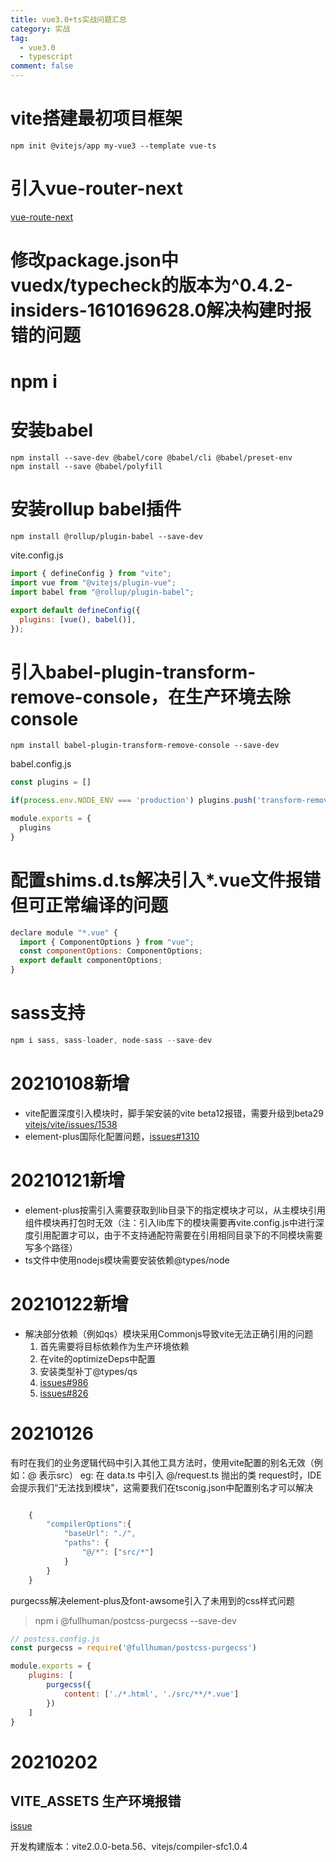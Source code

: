 ```yaml
---
title: vue3.0+ts实战问题汇总
category: 实战
tag:
  - vue3.0
  - typescript
comment: false
---
```


# vite搭建最初项目框架
```
npm init @vitejs/app my-vue3 --template vue-ts
```
# 引入vue-router-next

[vue-route-next](https://next.router.vuejs.org)

# 修改package.json中vuedx/typecheck的版本为^0.4.2-insiders-1610169628.0解决构建时报错的问题

# npm i

# 安装babel
```
npm install --save-dev @babel/core @babel/cli @babel/preset-env
npm install --save @babel/polyfill
```

# 安装rollup babel插件
```
npm install @rollup/plugin-babel --save-dev
```
vite.config.js

```javascript
import { defineConfig } from "vite";
import vue from "@vitejs/plugin-vue";
import babel from "@rollup/plugin-babel";

export default defineConfig({
  plugins: [vue(), babel()],
});
```

# 引入babel-plugin-transform-remove-console，在生产环境去除console

```
npm install babel-plugin-transform-remove-console --save-dev
```

babel.config.js

```javascript
const plugins = []

if(process.env.NODE_ENV === 'production') plugins.push('transform-remove-console')

module.exports = {
  plugins
}
```

# 配置shims.d.ts解决引入*.vue文件报错但可正常编译的问题

```javascript
declare module "*.vue" {
  import { ComponentOptions } from "vue";
  const componentOptions: ComponentOptions;
  export default componentOptions;
}
```


# sass支持
```javascript
npm i sass, sass-loader, node-sass --save-dev
```

# 20210108新增
- vite配置深度引入模块时，脚手架安装的vite beta12报错，需要升级到beta29
[vitejs/vite/issues/1538](https://github.com/vitejs/vite/issues/1538)
- element-plus国际化配置问题，[issues#1310](https://github.com/element-plus/element-plus/issues/1310)

# 20210121新增
- element-plus按需引入需要获取到lib目录下的指定模块才可以，从主模块引用组件模块再打包时无效（注：引入lib库下的模块需要再vite.config.js中进行深度引用配置才可以，由于不支持通配符需要在引用相同目录下的不同模块需要写多个路径）
- ts文件中使用nodejs模块需要安装依赖@types/node

# 20210122新增
- 解决部分依赖（例如qs）模块采用Commonjs导致vite无法正确引用的问题
    1. 首先需要将目标依赖作为生产环境依赖
    2. 在vite的optimizeDeps中配置
    3. 安装类型补丁@types/qs
    4. [issues#986](https://github.com/vitejs/vite/issues/986)
    5. [issues#826](https://github.com/vitejs/vite/issues/826#issuecomment-713262444)

# 20210126
有时在我们的业务逻辑代码中引入其他工具方法时，使用vite配置的别名无效（例如：@ 表示src）
eg: 在 data.ts 中引入 @/request.ts 抛出的类 request时，IDE会提示我们“无法找到模块”，这需要我们在tsconig.json中配置别名才可以解决

```javascript

    {
        "compilerOptions":{
            "baseUrl": "./",
            "paths": {
                "@/*": ["src/*"]
            }
        }
    }

```

purgecss解决element-plus及font-awsome引入了未用到的css样式问题
> npm i @fullhuman/postcss-purgecss --save-dev

```javascript
// postcss.config.js
const purgecss = require('@fullhuman/postcss-purgecss')

module.exports = {
    plugins: [
        purgecss({
            content: ['./*.html', './src/**/*.vue']
        })
    ]
}

```

# 20210202
## __VITE_ASSETS__ 生产环境报错
[issue](https://github.com/vitejs/vite/issues/1602)


开发构建版本：vite2.0.0-beta.56、vitejs/compiler-sfc1.0.4